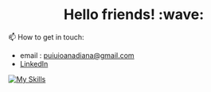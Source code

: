 <h1 align="center"> Hello friends! :wave: </h1>
<div align="center">
 </div>

 
 :mailbox: How to get in touch:
   - email : puiuioanadiana@gmail.com
   - [LinkedIn](https://www.linkedin.com/in/puiuioanadiana/)



[![My Skills](https://skillicons.dev/icons?i=js,html,css,ts,react,nextjs,firebase,tailwind)](https://skillicons.dev)

